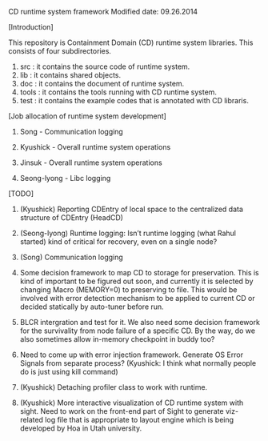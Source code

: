 CD runtime system framework                             Modified date: 09.26.2014


[Introduction]

This repository is Containment Domain (CD) runtime system libraries. This consists of four subdirectories.
1. src : it contains the source code of runtime system.
2. lib : it contains shared objects.
3. doc : it contains the document of runtime system.
4. tools : it contains the tools running with CD runtime system.
5. test : it contains the example codes that is annotated with CD libraris.


[Job allocation of runtime system development]

1. Song - Communication logging

2. Kyushick - Overall runtime system operations

3. Jinsuk - Overall runtime system operations

4. Seong-lyong - Libc logging 


[TODO]

1. (Kyushick) Reporting CDEntry of local space to the centralized data structure of CDEntry (HeadCD)

2. (Seong-lyong) Runtime logging: Isn’t runtime logging (what Rahul started) kind of critical for recovery, even on a single node?

3. (Song) Communication logging 

4. Some decision framework to map CD to storage for preservation. 
This is kind of important to be figured out soon, and currently it is selected by changing Macro (MEMORY=0) to preserving to file. 
This would be involved with error detection mechanism to be applied to current CD or decided statically by auto-tuner before run.

5. BLCR intergration and test for it. We also need some decision framework for the survivality from node failure of a specific CD. 
By the way, do we also sometimes allow in-memory checkpoint in buddy too?

6. Need to come up with error injection framework.
Generate OS Error Signals from separate process? 
(Kyushick: I think what normally people do is just using kill command)

7. (Kyushick) Detaching profiler class to work with runtime.

8. (Kyushick) More interactive visualization of CD runtime system with sight. 
Need to work on the front-end part of Sight to generate viz-related log file that is appropriate to layout engine which is being developed by Hoa in Utah university.





